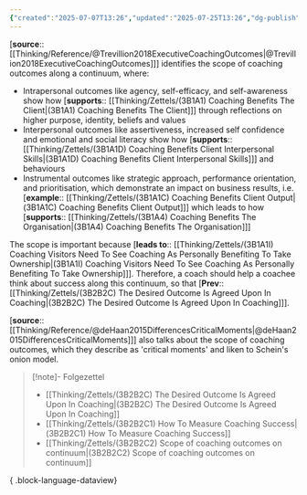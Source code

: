 ```yaml
---
{"created":"2025-07-07T13:26","updated":"2025-07-25T13:26","dg-publish":true,"noteIcon":2,"dg-path":"Zettels/(3B2B2C2) Scope of coaching outcomes on continuum.md","permalink":"/zettels/3-b2-b2-c2-scope-of-coaching-outcomes-on-continuum/","dgPassFrontmatter":true}
---
```


[**source**:: [[Thinking/Reference/@Trevillion2018ExecutiveCoachingOutcomes\|@Trevillion2018ExecutiveCoachingOutcomes]]] identifies the scope of coaching outcomes along a continuum, where: 
- Intrapersonal outcomes like agency, self-efficacy, and self-awareness show how [**supports**:: [[Thinking/Zettels/(3B1A1) Coaching Benefits The Client\|(3B1A1) Coaching Benefits The Client]]] through reflections on higher purpose, identity, beliefs and values
- Interpersonal outcomes like assertiveness, increased self confidence and emotional and social literacy show how [**supports**:: [[Thinking/Zettels/(3B1A1D) Coaching Benefits Client Interpersonal Skills\|(3B1A1D) Coaching Benefits Client Interpersonal Skills]]] and behaviours
- Instrumental outcomes like strategic approach, performance orientation, and prioritisation, which demonstrate an impact on business results, i.e. [**example**:: [[Thinking/Zettels/(3B1A1C) Coaching Benefits Client Output\|(3B1A1C) Coaching Benefits Client Output]]] which leads to how [**supports**:: [[Thinking/Zettels/(3B1A4) Coaching Benefits The Organisation\|(3B1A4) Coaching Benefits The Organisation]]]

The scope is important because [**leads to**:: [[Thinking/Zettels/(3B1A1I) Coaching Visitors Need To See Coaching As Personally Benefiting To Take Ownership\|(3B1A1I) Coaching Visitors Need To See Coaching As Personally Benefiting To Take Ownership]]]. Therefore, a coach should help a coachee think about success along this continuum, so that [**Prev**:: [[Thinking/Zettels/(3B2B2C) The Desired Outcome Is Agreed Upon In Coaching\|(3B2B2C) The Desired Outcome Is Agreed Upon In Coaching]]]. 

[**source**:: [[Thinking/Reference/@deHaan2015DifferencesCriticalMoments\|@deHaan2015DifferencesCriticalMoments]]] also talks about the scope of coaching outcomes, which they describe as 'critical moments' and liken to Schein's onion model. 

> [!note]- Folgezettel
>  - [[Thinking/Zettels/(3B2B2C) The Desired Outcome Is Agreed Upon In Coaching\|(3B2B2C) The Desired Outcome Is Agreed Upon In Coaching]]
> - [[Thinking/Zettels/(3B2B2C1) How To Measure Coaching Success\|(3B2B2C1) How To Measure Coaching Success]]
> - [[Thinking/Zettels/(3B2B2C2) Scope of coaching outcomes on continuum\|(3B2B2C2) Scope of coaching outcomes on continuum]]
> 
{ .block-language-dataview}